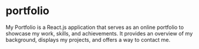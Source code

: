 # portfolio
My Portfolio is a React.js application that serves as an online portfolio to showcase my work, skills, and achievements. It provides an overview of my background, displays my projects, and offers a way to contact me.
